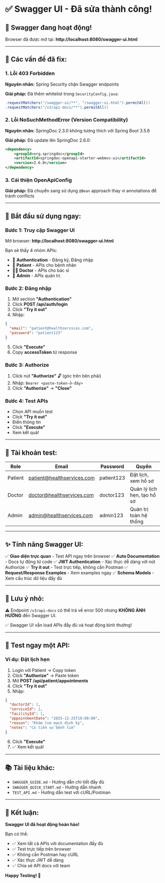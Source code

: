 # ✅ Swagger UI - Đã sửa thành công!

## 🎊 Swagger đang hoạt động!

Browser đã được mở tại: **http://localhost:8080/swagger-ui.html**

---

## 🔧 Các vấn đề đã fix:

### 1. **Lỗi 403 Forbidden**
**Nguyên nhân:** Spring Security chặn Swagger endpoints

**Giải pháp:** Đã thêm whitelist trong `SecurityConfig.java`:
```java
.requestMatchers("/swagger-ui/**", "/swagger-ui.html").permitAll()
.requestMatchers("/v3/api-docs/**").permitAll()
```

### 2. **Lỗi NoSuchMethodError (Version Compatibility)**
**Nguyên nhân:** SpringDoc 2.3.0 không tương thích với Spring Boot 3.5.6

**Giải pháp:** Đã update lên SpringDoc 2.6.0:
```xml
<dependency>
    <groupId>org.springdoc</groupId>
    <artifactId>springdoc-openapi-starter-webmvc-ui</artifactId>
    <version>2.6.0</version>
</dependency>
```

### 3. **Cải thiện OpenApiConfig**
**Giải pháp:** Đã chuyển sang sử dụng `@Bean` approach thay vì annotations để tránh conflicts

---

## 🚀 Bắt đầu sử dụng ngay:

### Bước 1: Truy cập Swagger UI
Mở browser: **http://localhost:8080/swagger-ui.html**

Bạn sẽ thấy 4 nhóm APIs:
- 🔐 **Authentication** - Đăng ký, Đăng nhập
- 👤 **Patient** - APIs cho bệnh nhân
- 👨‍⚕️ **Doctor** - APIs cho bác sĩ
- 👑 **Admin** - APIs quản trị

### Bước 2: Đăng nhập
1. Mở section **"Authentication"**
2. Click **POST /api/auth/login**
3. Click **"Try it out"**
4. Nhập:
```json
{
  "email": "patient@healthservices.com",
  "password": "patient123"
}
```
5. Click **"Execute"**
6. Copy **accessToken** từ response

### Bước 3: Authorize
1. Click nút **"Authorize"** 🔓 (góc trên bên phải)
2. Nhập: `Bearer <paste-token-ở-đây>`
3. Click **"Authorize"** → **"Close"**

### Bước 4: Test APIs
- Chọn API muốn test
- Click **"Try it out"**
- Điền thông tin
- Click **"Execute"**
- Xem kết quả!

---

## 👥 Tài khoản test:

| Role | Email | Password | Quyền |
|------|-------|----------|-------|
| Patient | patient@healthservices.com | patient123 | Đặt lịch, xem hồ sơ |
| Doctor | doctor@healthservices.com | doctor123 | Quản lý lịch hẹn, tạo hồ sơ |
| Admin | admin@healthservices.com | admin123 | Quản trị toàn hệ thống |

---

## ✨ Tính năng Swagger UI:

✅ **Giao diện trực quan** - Test API ngay trên browser
✅ **Auto Documentation** - Docs tự động từ code
✅ **JWT Authentication** - Xác thực dễ dàng với nút Authorize
✅ **Try it out** - Test trực tiếp, không cần Postman
✅ **Request/Response Examples** - Xem examples ngay
✅ **Schema Models** - Xem cấu trúc dữ liệu đầy đủ

---

## 📝 Lưu ý nhỏ:

⚠️ Endpoint `/v3/api-docs` có thể trả về error 500 nhưng **KHÔNG ẢNH HƯỞNG** đến Swagger UI.

✅ Swagger UI vẫn load APIs đầy đủ và hoạt động bình thường!

---

## 🎯 Test ngay một API:

### Ví dụ: Đặt lịch hẹn

1. Login với Patient → Copy token
2. Click **"Authorize"** → Paste token
3. Mở **POST /api/patient/appointments**
4. Click **"Try it out"**
5. Nhập:
```json
{
  "doctorId": 1,
  "serviceId": 2,
  "facilityId": 1,
  "appointmentDate": "2025-12-25T10:00:00",
  "reason": "Khám tim mạch định kỳ",
  "notes": "Có tiền sử bệnh tim"
}
```
6. Click **"Execute"**
7. ✅ Xem kết quả!

---

## 📚 Tài liệu khác:

- `SWAGGER_GUIDE.md` - Hướng dẫn chi tiết đầy đủ
- `SWAGGER_QUICK_START.md` - Hướng dẫn nhanh
- `TEST_API.md` - Hướng dẫn test với cURL/Postman

---

## 🎉 Kết luận:

**Swagger UI đã hoạt động hoàn hảo!**

Bạn có thể:
- ✅ Xem tất cả APIs với documentation đầy đủ
- ✅ Test trực tiếp trên browser
- ✅ Không cần Postman hay cURL
- ✅ Xác thực JWT dễ dàng
- ✅ Chia sẻ API docs với team

**Happy Testing! 🚀**


